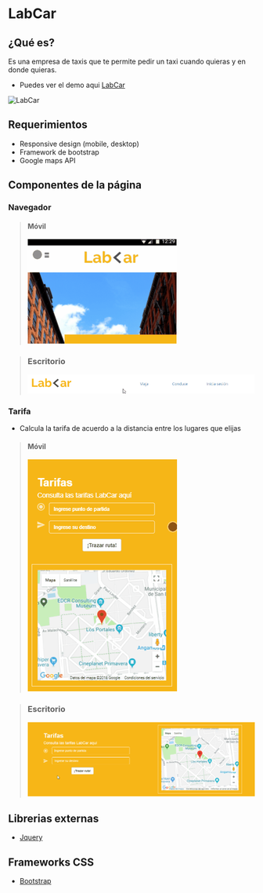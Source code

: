 # LabCar

## ¿Qué es?

Es una empresa de taxis que te permite pedir un taxi cuando quieras y en donde quieras.    
+ Puedes ver el demo aqui [LabCar](https://ely405.github.io/labCar/)

![LabCar](https://user-images.githubusercontent.com/25912506/39336090-5823ba70-497b-11e8-981f-15ddceccadc5.PNG)

## Requerimientos

- Responsive design (mobile, desktop)
- Framework de bootstrap
- Google maps API

## Componentes de la página

### Navegador
 > #### Móvil
 > ![Menú en la vista móvil](assets/img/functionality/menu_movil.gif "Menú en la vista móvil")
 
 > ### Escritorio
 > ![Menú en la vista escritorio](assets/img/functionality/menu_desktop.gif "Menú en la vista escritorio")
 
### Tarifa
 + Calcula la tarifa de acuerdo a la distancia entre los lugares que elijas
 > #### Móvil
 > ![Hero en la vista móvil](assets/img/functionality/rate_movil.gif "Hero en la vista móvil")
 
 > ### Escritorio
 > ![Hero en la vista escritorio](assets/img/functionality/rate_desktop.gif "Hero en la vista escritorio")
 
 ## Librerias externas

+ [Jquery](https://jquery.com/)

## Frameworks CSS

+ [Bootstrap](https://getbootstrap.com/)
